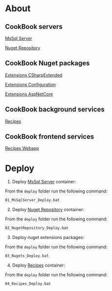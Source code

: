 # About

## CookBook servers

[MsSql Server](CookBook.MsSqlServer/README.md)

[Nuget Repository](CookBook.NugetRepository/README.md)

## CookBook Nuget packages

[Extensions CSharpExtended](extensions/CookBook.Extensions.CSharpExtended/README.md)

[Extensions Configuration](extensions/CookBook.Extensions.Configuration/README.md)

[Extensions AspNetCore](extensions/CookBook.Extensions.AspNetCore/README.md)

## CookBook background services

[Recipes](CookBook.Recipes/README.md)

## CookBook frontend services

[Recipes Webapp](CookBook.RecipesWebapp/README.md)

# Deploy

1. Deploy [MsSql Server](CookBook.MsSqlServer/README.md) container:

From the `deploy` folder run the following command:

```Bash
01_MsSqlServer_Deploy.bat
```

2. Deploy [Nuget Repository](CookBook.NugetRepository/README.md) container:

From the `deploy` folder run the following command:

```Bash
02_NugetRepository_Deploy.bat
```

3. Deploy nuget extensions packages:

From the `deploy` folder run the following command:

```Bash
03_Nugets_Deploy.bat
```

4. Deploy [Recipes](CookBook.Recipes/README.md) container:

From the `deploy` folder run the following command:

```Bash
04_Recipes_Deploy.bat
```
